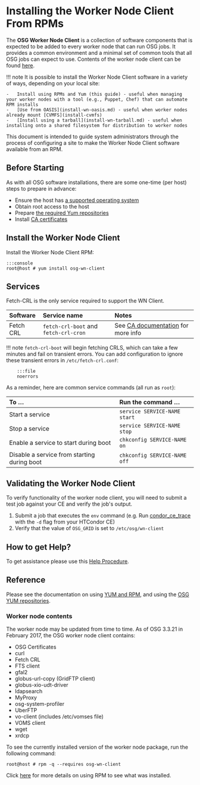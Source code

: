 Installing the Worker Node Client From RPMs
===========================================

The **OSG Worker Node Client** is a collection of software components that is expected to be added to every worker node
that can run OSG jobs. It provides a common environment and a minimal set of common tools that all OSG jobs can expect
to use. Contents of the worker node client can be found [here](#worker-node-contents).

!!! note
    It is possible to install the Worker Node Client software in a variety of ways, depending on your local site:

    -   Install using RPMs and Yum (this guide) - useful when managing your worker nodes with a tool (e.g., Puppet, Chef) that can automate RPM installs
    -   [Use from OASIS](install-wn-oasis.md) - useful when worker nodes already mount [CVMFS](install-cvmfs)
    -   [Install using a tarball](install-wn-tarball.md) - useful when installing onto a shared filesystem for distribution to worker nodes

This document is intended to guide system administrators through the process of configuring a site to make the Worker
Node Client software available from an RPM.

Before Starting
---------------

As with all OSG software installations, there are some one-time (per host) steps to prepare in advance:

-   Ensure the host has [a supported operating system](/release/supported_platforms.md)
-   Obtain root access to the host
-   Prepare [the required Yum repositories](/common/yum.md)
-   Install [CA certificates](/common/ca.md)

Install the Worker Node Client
------------------------------

Install the Worker Node Client RPM:

    :::console
    root@host # yum install osg-wn-client


Services
--------

Fetch-CRL is the only service required to support the WN Client.


| Software  | Service name                          | Notes                                                                                  |
|:----------|:--------------------------------------|:---------------------------------------------------------------------------------------|
| Fetch CRL | `fetch-crl-boot` and `fetch-crl-cron` | See [CA documentation](/common/ca.md) for more info |

!!! note
    `fetch-crl-boot` will begin fetching CRLS, which can take a few minutes and fail on transient errors. You can add configuration to ignore these transient errors in `/etc/fetch-crl.conf`:

        :::file
        noerrors

As a reminder, here are common service commands (all run as `root`):


| To …                                        | Run the command …                     |
|:--------------------------------------------|:--------------------------------------|
| Start a service                             | `service SERVICE-NAME start` |
| Stop a service                              | `service SERVICE-NAME stop`  |
| Enable a service to start during boot       | `chkconfig SERVICE-NAME on`  |
| Disable a service from starting during boot | `chkconfig SERVICE-NAME off` |

Validating the Worker Node Client
-------------------------------

To verify functionality of the worker node client, you will need to submit a test job against your CE and verify the job's output.

1.  Submit a job that executes the `env` command (e.g. Run [condor\_ce\_trace](/compute-element/troubleshoot-htcondor-ce#condor_ce_trace) with the `-d` flag from your HTCondor CE)
2.  Verify that the value of `OSG_GRID` is set to `/etc/osg/wn-client`

How to get Help?
----------------

To get assistance please use this [Help Procedure](/common/help).


Reference
---------

Please see the documentation on using [YUM and RPM](../release/yum-basics.md), and using the [OSG YUM repositories](../common/yum.md).

### Worker node contents

The worker node may be updated from time to time. As of OSG 3.3.21 in February 2017, the OSG worker node client contains:

-   OSG Certificates
-   curl
-   Fetch CRL
-   FTS client
-   gfal2
-   globus-url-copy (GridFTP client)
-   globus-xio-udt-driver
-   ldapsearch
-   MyProxy
-   osg-system-profiler
-   UberFTP
-   vo-client (includes /etc/vomses file)
-   VOMS client
-   wget
-   xrdcp

To see the currently installed version of the worker node package, run the following command:

``` console
root@host # rpm -q --requires osg-wn-client
```

Click [here](/release/yum-basics.md) for more details on using RPM to see what was installed.
